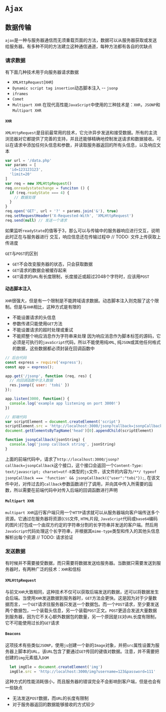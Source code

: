 # `Ajax`

## 数据传输
`ajax`是一种与服务器通信而无须重载页面的方法，数据可以从服务器获取或发送给服务器。有多种不同的方法建立这种通信通道，每种方法都有各自的优缺点

### 请求数据
有下面几种技术用于向服务器请求数据
- `XMLHttpRequest`(`XHR`)
- `Dynamic script tag insertion`动态脚本注入 -- `jsonp`
- `iframes`
- `Comet`
- `Multipart XHR`
在现代高性能`JavaScript`中使用的三种技术是：`XHR`，`JSONP`和`Multipart XHR`

#### `XHR`
`XMLHttpRequest`是目前最常用的技术，它允许异步发送和接受数据。所有的主流浏览器对它都提供了完善的支持，并且还能够精确地控制发送请求和数据接收。可以在请求中添加任何头信息和参数，并读取服务器返回的所有头信息，以及响应文本
```javaScript
var url = '/data.php'
var params = [
  'id=123123123',
  'limit=20'
]
var req = new XMLHttpRequest()
req.onreadystatechange = funciton () {
  if (req.readyState === 4) {
    // 数据处理
  }
}
req.open('GET', url + '?' + params.join('&'), true)
req.setRequestHeader('X-Requested-With', 'XMLHttpRequest')
req.send(null) // 发送一个请求
```
如果监听`readyState`的值等于3，那么可以与传输中的服务器响应进行交互，说明此时正在与服务器进行 交互，响应信息还在传输过程中
// TODO: 文件上传获取上传进度

`GET`与`POST`的区别
- `GET`不会改变服务器的状态，只会获取数据
- `GET`请求的数据会被缓存起来
- `GET`请求的`URL`有长度限制，长度接近或超过2048个字符时，应该用`POST`

#### 动态脚本注入
`XHR`很强大，但是有一个限制是不能跨域请求数据。动态脚本注入则克服了这个限制。但是与`XHR`相比，这种方式是有限的
- 不能设置请求的头信息
- 参数传递只能使用`GET`方法
- 不能设置请求的超时处理或重试
- 不能把整个响应消息作为字符串来处理
因为响应消息作为脚本标签的源码，它必须是可执行的`javaScript`代码，所以不能使用纯`XML`, 纯`JSON`或其他任何格式的数据，这些数据都必须封装在回调函数中
```javaScript
// 后台代码
const express = require('express');
const app = express();

app.get('/jsonp', function (req, res) {
  // 向回调函数中注入数据
  res.jsonp({ user: 'tobi' })
});

app.listen(3000, function() {
  console.log('example app listening on port 3000!')
})

// 前端代码
var scriptElement = document.createElement('script')
scriptElement.src = 'http://localhost:3000/jsonp?callback=jsonpCallback'
document.getElementsByTagName('head')[0].appendChild(scriptElement)

function jsonpCallback(jsonString) {
  console.log('jsonp callback string', jsonString)
}
```
上面的前端代码中，请求了`http://localhost:3000/jsonp?callback=jsonpCallback`这个接口，这个接口会返回一个`Content-Type: text/javascript; charset=utf-8`类型的`js`文件，该文件的内容为`/**/ typeof jsonpCallback === 'function' && jsonpCallback({"user":"tobi"});`, 在该文件中对，对传过去的`callback`参数函数进行了调用，并向其中传入所需要的函数，所以需要在前端代码中对传入后端的回调函数进行声明

#### `Multipart XHR`
`multipart XHR`运行客户端只用一个`HTTP`请求就可以从服务器端向客户端传送多个资源。它通过在服务器将资源(`CSS`文件, `HTML`片段, `JavaScript`代码或`base64`编码的图片)打包成一个由双方约定的字符串分割的长字符串并发送的客户端。然后用`JavaScript`代码处理这个长字符串，并根据其`mime-type`类型和传入的其他头信息解析出每个资源
// TODO: 请求验证

### 发送数据
有时候并不需要接受数据，而只需要将数据发送给服务器。当数据只需要发送到服务器时，有两种广泛的技术：`XHR`和信标

#### `XMLHttpRequest`
与前文`XHR`大致相同，这种技术不仅可以获取后端发送的数据，还可以将数据发生会后端。当使用`XHR`发送数据到服务器时，`GET`方法会更快。这是因为对于少量数据而言，一个`GET`请求往服务器只发送一个数据包。而一个`POST`请求，至少要发送两个数据包，一个装载头信息，另一个装载`POST`正文。`POST`更适合发送大量数据到服务器，因为它不关心额外数据包的数量，另一个原因是`IE`对`URL`长度有限制，它不可能使用过长的`GET`请求

#### `Beacons`
这项技术有些类似`JSONP`，使用`js`创建一个新的`Image`对象，并把`src`属性设置为服务器上脚本的`URL`，该`URL`包含了要通过`GET`传回的键值对数据。注意，并不需要把创建的`img`元素插入`DOM`
```javascript
  let imgEle = document.createElement('img')
  imgEle.src = 'http://localhost:3000/img?username=123&password=111'
```
这种方式的性能消耗很小，而且服务器的错误完全不会影响到客户端，但是也会有一些缺点
- 无法发送`POST`数据，而`URL`的长度有限制
- 对于服务器返回的数据能够接收的方式较少

